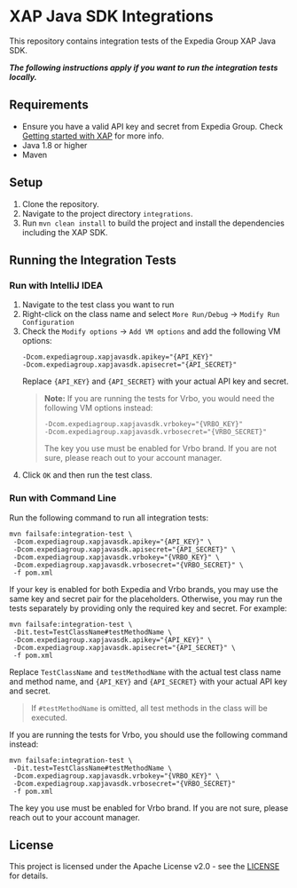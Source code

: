 # XAP Java SDK Integrations

This repository contains integration tests of the Expedia Group XAP Java SDK.

_**The following instructions apply if you want to run the integration tests locally.**_

## Requirements

- Ensure you have a valid API key and secret from Expedia Group.
  Check [Getting started with XAP](https://developers.expediagroup.com/xap/products/xap/set-up/getting-started)
  for more info.
- Java 1.8 or higher
- Maven

## Setup

1. Clone the repository.
2. Navigate to the project directory `integrations`.
3. Run `mvn clean install` to build the project and install the dependencies including the XAP SDK.

## Running the Integration Tests

### Run with IntelliJ IDEA

1. Navigate to the test class you want to run
2. Right-click on the class name and select `More Run/Debug` -> `Modify Run Configuration`
3. Check the `Modify options` -> `Add VM options` and add the following VM options:
    ```
    -Dcom.expediagroup.xapjavasdk.apikey="{API_KEY}"
    -Dcom.expediagroup.xapjavasdk.apisecret="{API_SECRET}"
    ```
   Replace `{API_KEY}` and `{API_SECRET}` with your actual API key and secret.
   > **Note:** If you are running the tests for Vrbo, you would need the following VM options
   instead:
   > ```
    > -Dcom.expediagroup.xapjavasdk.vrbokey="{VRBO_KEY}"
    > -Dcom.expediagroup.xapjavasdk.vrbosecret="{VRBO_SECRET}"
    > ```
   > The key you use must be enabled for Vrbo brand. If you are not sure, please reach out to your
   account manager.
4. Click `OK` and then run the test class.

### Run with Command Line

Run the following command to run all integration tests:

```
mvn failsafe:integration-test \
 -Dcom.expediagroup.xapjavasdk.apikey="{API_KEY}" \
 -Dcom.expediagroup.xapjavasdk.apisecret="{API_SECRET}" \
 -Dcom.expediagroup.xapjavasdk.vrbokey="{VRBO_KEY}" \
 -Dcom.expediagroup.xapjavasdk.vrbosecret="{VRBO_SECRET}" \
 -f pom.xml
```

If your key is enabled for both Expedia and Vrbo brands, you may use the same key and secret
pair for the placeholders. Otherwise, you may run the tests separately by providing only the
required key and secret. For example:

```
mvn failsafe:integration-test \
 -Dit.test=TestClassName#testMethodName \
 -Dcom.expediagroup.xapjavasdk.apikey="{API_KEY}" \
 -Dcom.expediagroup.xapjavasdk.apisecret="{API_SECRET}" \
 -f pom.xml
```

Replace `TestClassName` and `testMethodName` with the actual test class name and method name,
and `{API_KEY}` and `{API_SECRET}` with your actual API key and secret.
> If `#testMethodName` is omitted, all test methods in the class will be executed.

If you are running the tests for Vrbo, you should use the following command instead:

```
mvn failsafe:integration-test \
 -Dit.test=TestClassName#testMethodName \
 -Dcom.expediagroup.xapjavasdk.vrbokey="{VRBO_KEY}" \
 -Dcom.expediagroup.xapjavasdk.vrbosecret="{VRBO_SECRET}"
 -f pom.xml
```

The key you use must be enabled for Vrbo brand. If you are not sure, please reach out to your
account manager.

## License

This project is licensed under the Apache License v2.0 - see the [LICENSE](../LICENSE) for details.